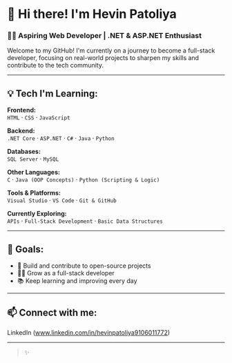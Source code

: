 
# 👋 Hi there! I'm Hevin Patoliya

### 🧑‍💻 Aspiring Web Developer | .NET & ASP.NET Enthusiast

Welcome to my GitHub! I'm currently on a journey to become a full-stack developer, focusing on real-world projects to sharpen my skills and contribute to the tech community.

---

## 💡 Tech I'm Learning:

**Frontend:**  
`HTML` · `CSS` · `JavaScript`

**Backend:**  
`.NET Core` · `ASP.NET` · `C#` · `Java` · `Python`

**Databases:**  
`SQL Server` · `MySQL`

**Other Languages:**  
`C` · `Java (OOP Concepts)` · `Python (Scripting & Logic)`

**Tools & Platforms:**  
`Visual Studio` · `VS Code` · `Git & GitHub`

**Currently Exploring:**  
`APIs` · `Full-Stack Development` · `Basic Data Structures`

---

## 🎯 Goals:

- 🚀 Build and contribute to open-source projects  
- 👨‍💻 Grow as a full-stack developer  
- 📚 Keep learning and improving every day  

---

## 📫 Connect with me:
LinkedIn (www.linkedin.com/in/hevinpatoliya9106011772)
  

---

> ✨
